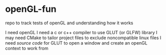 # openGL-fun
repo to track tests of openGL and understanding how it works

I need openGL
I need a c or c++ compiler to use GLUT (or GLFW) library
  I may need CMake to tailor project files to exclude noncompatible linux files
I need *source code* for GLUT to open a window and create an openGL context to work from